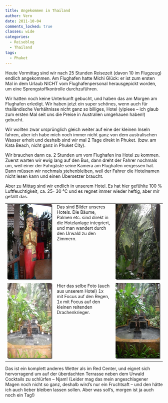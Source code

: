 ```yaml
---
title: Angekommen in Thailand
author: Vero
date: 2011-10-04
comments_locked: true
classes: wide
categories:
  - Reiseblog
  - Thailand
tags:
  - Phuket
---
```


<p>Heute Vormittag sind wir nach 25 Stunden Reisezeit (davon 10 im Flugzeug) endlich angekommen. Am Flughafen hatte Michi Glück: er ist zum ersten Mal in dem Urlaub NICHT vom Flughafenpersonal herausgepickt worden, um eine Sprengstoffkontrolle durchzuführen.</p>  <p>Wir hatten noch keine Unterkunft gebucht, und haben das am Morgen am Flughafen erledigt. Wir haben jetzt ein super schönes, wenn auch für thailändische Verhältnisse nicht ganz so billiges, Hotel (yipieee – ich glaub zum ersten Mal seit uns die Preise in Australien umgehauen haben!) gebucht. </p>  <p>Wir wollten zwar ursprünglich gleich weiter auf eine der kleinen Inseln fahren, aber ich habe mich noch immer nicht ganz von dem australischen Wasser erholt und deshalb sind wir mal 2 Tage direkt in Phuket. (bzw. am Kata Beach, nicht ganz in Phuket City). </p>  <p>Wir brauchen dann ca. 2 Stunden um vom Flughafen ins Hotel zu kommen. Zuerst warten wir ewig lang auf den Bus, dann dreht der Fahrer nochmals um, weil einer der Fahrgäste seine Kamera am Flughafen vergessen hat. Dann müssen wir nochmals stehenbleiben, weil der Fahrer die Hotelnamen nicht lesen kann und einen Übersetzer braucht.</p>  <p>Aber zu Mittag sind wir endlich in unserem Hotel. Es hat hier gefühlte 100 % Luftfeuchtigkeit, ca. 25- 30 °C und es regnet immer wieder heftig, aber mir gefällt das. </p>  <p>   <table border="0" cellspacing="0" cellpadding="2" width="600"><tbody>       <tr>         <td valign="top" width="200"><a href="/assets/images/2011/10/DSCN0006.jpg"><img src="/assets/images/2011/10/DSCN0006_thumb.jpg" width="184" height="244" alt="DSCN0006" border="0" /></a></td>          <td valign="top" width="200">Das sind Bilder unseres Hotels. Die Bäume, Palmen etc. sind direkt in die Hotelanlage integriert, und man wandert durch den Urwald zu den Zimmern.</td>          <td valign="top" width="200"><a href="/assets/images/2011/10/DSCN0009.jpg"><img src="/assets/images/2011/10/DSCN0009_thumb.jpg" width="184" height="244" alt="DSCN0009" border="0" /></a></td>       </tr>        <tr>         <td valign="top" width="200"><a href="/assets/images/2011/10/DSCN0007.jpg"><img src="/assets/images/2011/10/DSCN0007_thumb.jpg" width="184" height="244" alt="DSCN0007" border="0" /></a></td>          <td valign="top" width="200">Hier das selbe Foto (auch aus unserem Hotel) 1x&#160; mit Focus auf den Regen, 1x mit Focus auf den kleinen reitenden Drachenkrieger.</td>          <td valign="top" width="200"><a href="/assets/images/2011/10/DSCN0008.jpg"><img src="/assets/images/2011/10/DSCN0008_thumb.jpg" width="184" height="244" alt="DSCN0008" border="0" /></a></td>       </tr>     </tbody></table> </p>  <p>Das ist ein komplett anderes Wetter als im Red Center, und eignet sich hervorragend um auf der überdachten Terrasse neben dem Urwald Cocktails zu schlürfen – Njam! (Leider mag das mein angeschlagener Magen noch nicht so ganz, deshalb wird’s nur ein Fruchtsaft – und den hätte ich auch lieber bleiben lassen sollen. Aber was soll’s, morgen ist ja auch noch ein Tag!)</p>
